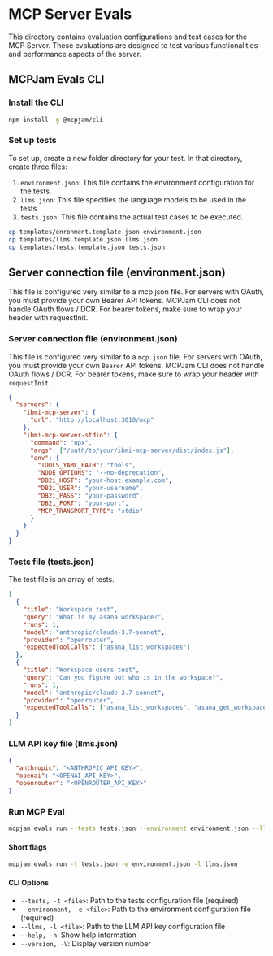# MCP Server Evals

This directory contains evaluation configurations and test cases for the MCP Server. These evaluations are designed to test various functionalities and performance aspects of the server.

## MCPJam Evals CLI

### Install the CLI

```bash
npm install -g @mcpjam/cli
```

### Set up tests

To set up, create a new folder directory for your test. In that directory, create three files:

1. `environment.json`: This file contains the environment configuration for the tests.
2. `llms.json`: This file specifies the language models to be used in the tests
3. `tests.json`: This file contains the actual test cases to be executed.

```bash
cp templates/enronment.template.json environment.json
cp templates/llms.template.json llms.json
cp templates/tests.template.json tests.json
```

## Server connection file (environment.json)

This file is configured very similar to a mcp.json file. For servers with OAuth, you must provide your own Bearer API tokens. MCPJam CLI does not handle OAuth flows / DCR. For bearer tokens, make sure to wrap your header with requestInit.

### Server connection file (environment.json)

This file is configured very similar to a `mcp.json` file. For servers with OAuth, you must provide your own `Bearer` API tokens. MCPJam CLI does not handle OAuth flows / DCR. For bearer tokens, make sure to wrap your header with `requestInit`.

```json
{
  "servers": {
    "ibmi-mcp-server": {
      "url": "http://localhost:3010/mcp"
    },
    "ibmi-mcp-server-stdio": {
      "command": "npx",
      "args": ["/path/to/your/ibmi-mcp-server/dist/index.js"],
      "env": {
        "TOOLS_YAML_PATH": "tools",
        "NODE_OPTIONS": "--no-deprecation",
        "DB2i_HOST": "your-host.example.com",
        "DB2i_USER": "your-username",
        "DB2i_PASS": "your-password",
        "DB2i_PORT": "your-port",
        "MCP_TRANSPORT_TYPE": "stdio"
      }
    }
  }
}
```

### Tests file (tests.json)

The test file is an array of tests.

```json
[
  {
    "title": "Workspace test",
    "query": "What is my asana workspace?",
    "runs": 1,
    "model": "anthropic/claude-3.7-sonnet",
    "provider": "openrouter",
    "expectedToolCalls": ["asana_list_workspaces"]
  },
  {
    "title": "Workspace users test",
    "query": "Can you figure out who is in the workspace?",
    "runs": 1,
    "model": "anthropic/claude-3.7-sonnet",
    "provider": "openrouter",
    "expectedToolCalls": ["asana_list_workspaces", "asana_get_workspace_users"]
  }
]
```

### LLM API key file (llms.json)

```json
{
  "anthropic": "<ANTHROPIC_API_KEY>",
  "openai": "<OPENAI_API_KEY>",
  "openrouter": "<OPENROUTER_API_KEY>"
}
```

### Run MCP Eval

```bash
mcpjam evals run --tests tests.json --environment environment.json --llms llms.json
```

#### Short flags

```bash
mcpjam evals run -t tests.json -e environment.json -l llms.json
```

#### CLI Options

- `--tests, -t <file>`: Path to the tests configuration file (required)
- `--environment, -e <file>`: Path to the environment configuration file (required)
- `--llms, -l <file>`: Path to the LLM API key configuration file
- `--help, -h`: Show help information
- `--version, -V`: Display version number
